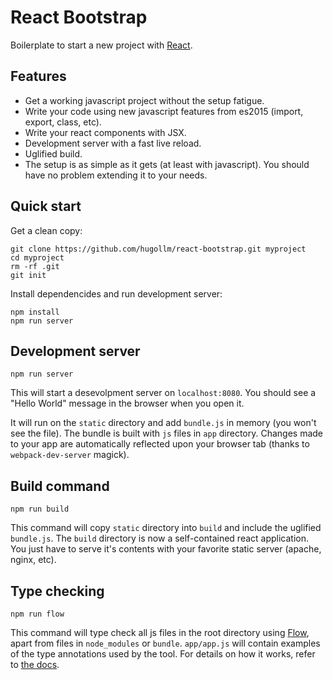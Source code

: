 # React Bootstrap

Boilerplate to start a new project with [React](https://facebook.github.io/react/).


## Features

* Get a working javascript project without the setup fatigue.
* Write your code using new javascript features from es2015 (import, export, class, etc).
* Write your react components with JSX.
* Development server with a fast live reload.
* Uglified build.
* The setup is as simple as it gets (at least with javascript). You should have no problem extending it to your needs.


## Quick start

Get a clean copy:

    git clone https://github.com/hugollm/react-bootstrap.git myproject
    cd myproject
    rm -rf .git
    git init

Install dependencides and run development server:

    npm install
    npm run server


## Development server

    npm run server

This will start a desevolpment server on `localhost:8080`. You should see a "Hello World" message in the browser when you open it.

It will run on the `static` directory and add `bundle.js` in memory (you won't see the file). The bundle is built with `js` files in `app` directory. Changes made to your app are automatically reflected upon your browser tab (thanks to `webpack-dev-server` magick).


## Build command

    npm run build

This command will copy `static` directory into `build` and include the uglified `bundle.js`. The `build` directory is now a self-contained react application. You just have to serve it's contents with your favorite static server (apache, nginx, etc).


## Type checking

    npm run flow

This command will type check all js files in the root directory using [Flow](http://flowtype.org/), apart from files in `node_modules` or `bundle`. `app/app.js` will contain examples of the type annotations used by the tool. For details on how it works, refer to [the docs](http://flowtype.org/docs/getting-started.html#_).
